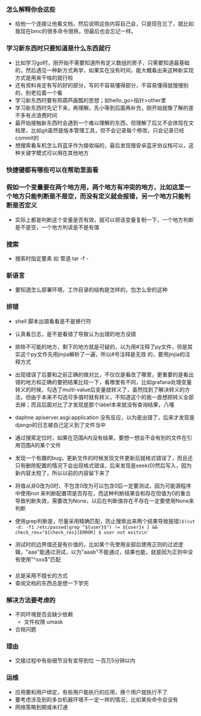 ### 怎么解释你会这些
- 给他一个连接让他看文档，然后说明这些内容自己会，只是现在忘了，就比如我现在bmc的很多命令很熟，但最后也会忘记一样。
### 学习新东西时只要知道是什么东西就行
- 比如学习go时，刚开始不需要知道所有定义数组的房子，只需要知道最基础的，然后遇见一种新方式再学，如果实在没有时间，能大概看出来这种新实现方式是用来干啥的就行啦
- 还有资料肯定有写的好的部分，写的不容易懂得部分，不容易懂得就搜搜别的，别老拉着一个看
- 学习新东西时要有照葫芦画瓢的思想；如hello_go>指针>other里
- 学习新东西时先记下来，再理解。先小等到后面再补充，刚开始就像了解的差不多有点浪费时间
- 最开始接触新东西时会遇到一个难以理解的东西，但理解了后又不会体现在文档里，比如git虽然是版本管理工具，但不会记录每个修改，只会记录已经commit的
- 想搜索看车机怎么将蓝牙作为接收端的，最后发现搜安卓蓝牙协议栈可以，这种关键字模式可以用在其他地方
### 快捷键都有哪些可以在帮助里面看
### 假如一个变量要在两个地方用，两个地方有冲突的地方，比如这里一个地方只能判断是不是空，而没有定义就会报错，另一个地方只能判断是否定义
- 实际上都是判断这个变量是否有效，就可以把该变量复制一下，一个地方判断是不是空，一个地方判读是不是有值
### 搜索
- 搜索时指定要素 如 管道 tar -f -
### 新语言
- 要知道怎么部署环境，工作目录的结构是怎样的，包怎么安的这种

### 排错
- shell 脚本出错看看是不是换行符
- 认真看日志，是不是看错了导致认为出错的地方没错
- 排除不可能的地方，剩下的地方就是可疑的，以为用#注释了py文件，但是其实这个py文件先用jinjia解析了一遍，所以#号注释是无效 的，要用jinjia的注释方式    
- 出现错误了后要和之前正确的做对比，不仅仅是看改了哪里，更重要的是看出错的地方和正确的要把结果比较一下，看哪里有不同，比如grafana处理变量转义的时候，勾选了multi-value后变量就转义了，虽然找到了解决转义的方法，但由于本来不勾选可多值时就有转义，不知道这个的我一直想把转义全部去掉；而且后面对比了才发现是那个label本来就没有查询结果，八嘎
- daphne apiserver.asgi:application 没有反应，以为是出错了，后来才发现是django的日志被自己定义到了文件当中
- 通过搜索定位时，如果在范围A内没有结果，要想一想会不会有别的文件在引用范围A的某个文件
- 发现一个有趣的bug，更新文件的时候发现文件更新后就格式错误了，而且还只有删除配置的情况下会出现格式错误，后来发现是seek(0)然后写入，因为新内容太短了，所以以前的内容留下来了
- 将值从非0改为0时、不包含0改为可以包含0后一定要测试，因为可能源程序中使用not 来判断配置项是否存在，而这种判断结果会和存在但值为0的重合导致判断失效，需要改为None，以后在判断值存在不存在一定要使用None来判断
- 使用grep判断是，尽量采用精确匹配，防止搜索出来两个结果导致报错`[$(cut -d: -f1 /etc/passwd|grep
^${user}$") != ${user}x ] && check_res="${check_res}[ERROR] $ user not exits\n'`

- 测试时的边界值还是有价值的，比如某个先使用全部后使用正则的过滤逻辑，"aaa"能通过测试，以为"aaab"不能通过，结果也能，就是因为正则中没有使用"^xxx$"匹配
### 
- 总是采用不擅长的方式
- 查阅文档的东西总是想一下学完
### 解决方法要考虑的
- 不同环境是否会缺少依赖
    - 文件权限 umask
- 合规问题
### 理由
- 交接过程中有些细节没有宣导到位
一百万5分钟以内

### 运维
- 应用要和用户绑定，有些用户能执行的应用，换个用户就执行不了
- 要考虑涉及到的多台机器环境不一定一样的情况，比如某些命令会没有
- 网络策略到期或未打通
